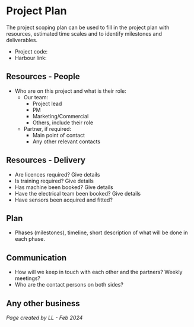 # Project Plan

The project scoping plan can be used to fill in the project plan with resources, estimated time scales and to identify milestones and deliverables. 

* Project code: 
* Harbour link: 

## Resources - People

* Who are on this project and what is their role:
  * Our team:
    * Project lead
    * PM
    * Marketing/Commercial
    * Others, include their role
  * Partner, if required:
    * Main point of contact
    * Any other relevant contacts

## Resources - Delivery

* Are licences required? Give details
* Is training required? Give details 
* Has machine been booked? Give details
* Have the electrical team been booked? Give details
* Have sensors been acquired and fitted? 

## Plan

* Phases (milestones), timeline, short description of what will be done in each phase.

## Communication

* How will we keep in touch with each other and the partners? Weekly meetings?
* Who are the contact persons on both sides?

## Any other business

*Page created by LL - Feb 2024*
